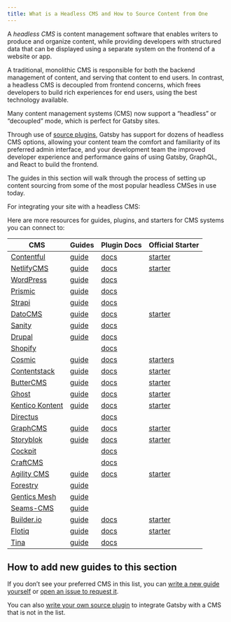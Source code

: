 ```yaml
---
title: What is a Headless CMS and How to Source Content from One
---
```


A _headless CMS_ is content management software that enables writers to produce and organize content, while providing developers with structured data that can be displayed using a separate system on the frontend of a website or app.

A traditional, monolithic CMS is responsible for both the backend management of content, and serving that content to end users. In contrast, a headless CMS is decoupled from frontend concerns, which frees developers to build rich experiences for end users, using the best technology available.

Many content management systems (CMS) now support a “headless” or “decoupled” mode, which is perfect for Gatsby sites.

Through use of [source plugins](/plugins/?=source), Gatsby has support for dozens of headless CMS options, allowing your content team the comfort and familiarity of its preferred admin interface, and your development team the improved developer experience and performance gains of using Gatsby, GraphQL, and React to build the frontend.

The guides in this section will walk through the process of setting up content sourcing from some of the most popular headless CMSes in use today.

<CloudCallout>For integrating your site with a headless CMS:</CloudCallout>
<GuideList slug={props.slug} />

<!--
  Ordering in this section is driven by Gatsby plugin downloads (/plugins/?=gatsby-source-) & CMS vendor size/adoption.
-->

Here are more resources for guides, plugins, and starters for CMS systems you can connect to:

| CMS                                           | Guides                                                                           | Plugin Docs                                           | Official Starter                                                     |
| --------------------------------------------- | -------------------------------------------------------------------------------- | ----------------------------------------------------- | -------------------------------------------------------------------- |
| [Contentful](https://www.contentful.com/)     | [guide](/docs/how-to/sourcing-data/sourcing-from-contentful/)                    | [docs](/plugins/gatsby-source-contentful)             | [starter](/starters/contentful/starter-gatsby-blog/)                 |
| [NetlifyCMS](https://www.netlifycms.org/)     | [guide](/docs/how-to/sourcing-data/sourcing-from-netlify-cms/)                   | [docs](/plugins/gatsby-plugin-netlify-cms)            | [starter](/starters/netlify-templates/gatsby-starter-netlify-cms/)   |
| [WordPress](https://www.wordpress.com/)       | [guide](/docs/how-to/sourcing-data/sourcing-from-wordpress/)                     | [docs](/plugins/gatsby-source-wordpress-experimental) |                                                                      |
| [Prismic](https://www.prismic.io/)            | [guide](/docs/how-to/sourcing-data/sourcing-from-prismic/)                       | [docs](/plugins/gatsby-source-prismic)                |                                                                      |
| [Strapi](https://strapi.io/)                  | [guide](/blog/2018-1-18-strapi-and-gatsby/)                                      | [docs](/plugins/gatsby-source-strapi)                 |                                                                      |
| [DatoCMS](https://www.datocms.com/)           | [guide](https://www.gatsbyjs.com/guides/datocms/)                                | [docs](/plugins/gatsby-source-datocms)                | [starter](/starters/datocms/gatsby-portfolio/)                       |
| [Sanity](https://www.sanity.io/)              | [guide](/docs/sourcing-from-sanity)                                              | [docs](/plugins/gatsby-source-sanity/)                |                                                                      |
| [Drupal](https://www.drupal.com/)             | [guide](/docs/how-to/sourcing-data/sourcing-from-drupal/)                        | [docs](/plugins/gatsby-source-drupal)                 |                                                                      |
| [Shopify](https://www.shopify.com/)           |                                                                                  | [docs](/plugins/gatsby-source-shopify)                |                                                                      |
| [Cosmic](https://cosmicjs.com/)               | [guide](/blog/2018-06-07-build-a-gatsby-blog-using-the-cosmic-js-source-plugin/) | [docs](/plugins/gatsby-source-cosmicjs)               | [starters](/starters/?s=cosmic&v=2)                                  |
| [Contentstack](https://www.contentstack.com/) | [guide](/docs/sourcing-from-contentstack)                                        | [docs](/plugins/gatsby-source-contentstack)           | [starter](/starters/contentstack/gatsby-starter-contentstack/)       |
| [ButterCMS](https://buttercms.com/)           | [guide](/docs/sourcing-from-buttercms/)                                          | [docs](/plugins/gatsby-source-buttercms)              | [starter](/starters/ButterCMS/gatsby-starter-buttercms/)             |
| [Ghost](https://ghost.org/)                   | [guide](/docs/sourcing-from-ghost/)                                              | [docs](/plugins/gatsby-source-ghost/)                 | [starter](/starters/TryGhost/gatsby-starter-ghost/)                  |
| [Kentico Kontent](https://kontent.ai/)        | [guide](/docs/sourcing-from-kentico-kontent)                                     | [docs](/plugins/@kentico/gatsby-source-kontent)       | [starter](/starters/Kentico/gatsby-starter-kontent-lumen/)           |
| [Directus](https://directus.io/)              |                                                                                  | [docs](/plugins/gatsby-source-directus)               |                                                                      |
| [GraphCMS](https://graphcms.com/)             | [guide](/docs/sourcing-from-graphcms)                                            | [docs](/plugins/gatsby-source-graphql)                | [starter](/starters/GraphCMS/gatsby-graphcms-tailwindcss-example/)   |
| [Storyblok](https://www.storyblok.com/)       | [guide](https://www.storyblok.com/tp/gatsby-multilanguage-website-tutorial)      | [docs](/plugins/gatsby-source-storyblok)              | [starter](https://github.com/storyblok/gatsby-storyblok-boilerplate) |
| [Cockpit](https://getcockpit.com/)            |                                                                                  | [docs](/plugins/gatsby-plugin-cockpit)                |                                                                      |
| [CraftCMS](https://craftcms.com/)             |                                                                                  | [docs](/plugins/gatsby-source-craftcms)               |                                                                      |
| [Agility CMS](https://agilitycms.com/)        | [guide](/docs/sourcing-from-agilitycms/)                                         | [docs](/plugins/@agility/gatsby-source-agilitycms/)   | [starter](/starters/agility/agility-gatsby-starter/)                 |
| [Forestry](https://forestry.io/)              | [guide](/docs/sourcing-from-forestry/)                                           |                                                       |                                                                      |
| [Gentics Mesh](https://getmesh.io)            | [guide](/docs/sourcing-from-gentics-mesh)                                        |                                                       |                                                                      |
| [Seams-CMS](https://seams-cms.com/)           | [guide](/docs/sourcing-from-seams-cms)                                           |                                                       |                                                                      |
| [Builder.io](https://www.builder.io/)         | [guide](/docs/sourcing-from-builder-io/)                                         | [docs](/plugins/@builder.io/gatsby/)                  | [starter](https://github.com/BuilderIO/gatsby-starter-builder)       |
| [Flotiq](https://flotiq.com/)                 | [guide](/docs/sourcing-from-flotiq/)                                             | [docs](/plugins/gatsby-source-flotiq)                 | [starter](https://github.com/flotiq/gatsby-starter-blog)             |
| [Tina](https://tina.io)                       | [guide](https://tina.io/guides/#gatsby)                                          | [docs](https://tina.io/docs/integrations/gatsby/)     |                                                                      |

## How to add new guides to this section

If you don’t see your preferred CMS in this list, you can [write a new guide yourself](/contributing/how-to-contribute/) or [open an issue to request it](https://github.com/gatsbyjs/gatsby/issues/new/choose).

You can also [write your own source plugin](/docs/how-to/plugins-and-themes/creating-a-source-plugin/) to integrate Gatsby with a CMS that is not in the list.
